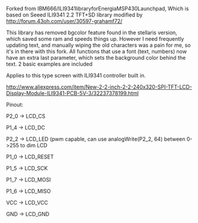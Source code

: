 
Forked from IBM666/ILI9341libraryforEnergiaMSP430Launchpad, Which is based on Seeed ILI9341 2.2 TFT+SD library modified by http://forum.43oh.com/user/30597-grahamf72/

This library has removed bgcolor feature found in the stellaris version, which saved some ram and speeds things up.
However I need frequently updating text, and manually wiping the old characters was a pain for me, so it's in there with this fork.
All functions that use a font (text, numbers) now have an extra last parameter, which sets the background color behind the text. 2 basic examples are included

Applies to this type screen with ILI9341 controller built in. 

http://www.aliexpress.com/item/New-2-2-inch-2-2-240x320-SPI-TFT-LCD-Display-Module-ILI9341-PCB-5V-3/32237378199.html

Pinout:

P2_0 -> LCD_CS

P1_4 -> LCD_DC

P2_2 -> LCD_LED (pwm capable, can use analogWrite(P2_2, 64) between 0->255 to dim LCD

P1_0 -> LCD_RESET

P1_5 -> LCD_SCK

P1_7 -> LCD_MOSI

P1_6 -> LCD_MISO

VCC -> LCD_VCC

GND -> LCD_GND
